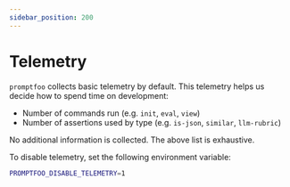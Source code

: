 ```yaml
---
sidebar_position: 200
---
```


# Telemetry

`promptfoo` collects basic telemetry by default. This telemetry helps us decide how to spend time on development:
- Number of commands run (e.g. `init`, `eval`, `view`)
- Number of assertions used by type (e.g. `is-json`, `similar`, `llm-rubric`)

No additional information is collected. The above list is exhaustive.

To disable telemetry, set the following environment variable:

```bash
PROMPTFOO_DISABLE_TELEMETRY=1
```
